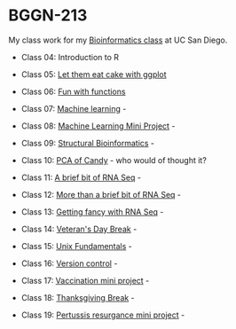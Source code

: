 # BGGN-213

My class work for my [Bioinformatics class](https://bioboot.github.io/bggn213_F22/) at UC San Diego.

- Class 04: Introduction to R

- Class 05: [Let them eat cake with ggplot]()

- Class 06: [Fun with functions]()

- Class 07: [Machine learning]() - 

- Class 08: [Machine Learning Mini Project]() - 

- Class 09: [Structural Bioinformatics]() - 

- Class 10: [PCA of Candy](https://github.com/gjjordanucsd/bggn213/blob/main/Class10/Class10.pdf) - who would of thought it?

- Class 11: [A brief bit of RNA Seq]() - 

- Class 12: [More than a brief bit of RNA Seq]() - 

- Class 13: [Getting fancy with RNA Seq]() - 

- Class 14: [Veteran's Day Break]() - 

- Class 15: [Unix Fundamentals]() - 

- Class 16: [Version control]() - 

- Class 17: [Vaccination mini project]() - 

- Class 18: [Thanksgiving Break]() - 

- Class 19: [Pertussis resurgance mini project]() -
